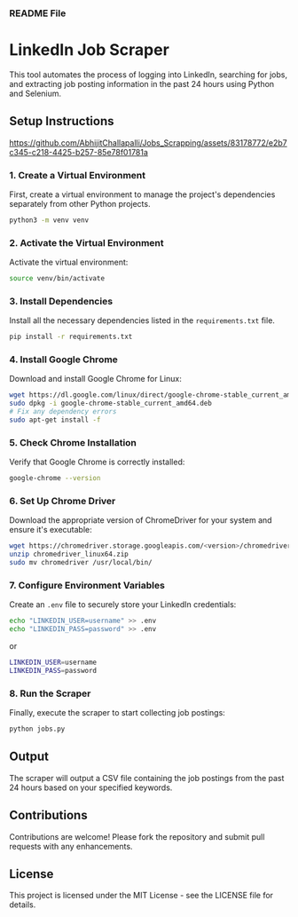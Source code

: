 ### README File

# LinkedIn Job Scraper

This tool automates the process of logging into LinkedIn, searching for jobs, and extracting job posting information in the past 24 hours using Python and Selenium.

## Setup Instructions

https://github.com/AbhijitChallapalli/Jobs_Scrapping/assets/83178772/e2b7c345-c218-4425-b257-85e78f01781a

### 1. Create a Virtual Environment
First, create a virtual environment to manage the project's dependencies separately from other Python projects.
```bash
python3 -m venv venv
```

### 2. Activate the Virtual Environment
Activate the virtual environment:
```bash
source venv/bin/activate
```

### 3. Install Dependencies
Install all the necessary dependencies listed in the `requirements.txt` file.
```bash
pip install -r requirements.txt
```

### 4. Install Google Chrome
Download and install Google Chrome for Linux:
```bash
wget https://dl.google.com/linux/direct/google-chrome-stable_current_amd64.deb
sudo dpkg -i google-chrome-stable_current_amd64.deb
# Fix any dependency errors
sudo apt-get install -f
```

### 5. Check Chrome Installation
Verify that Google Chrome is correctly installed:
```bash
google-chrome --version
```

### 6. Set Up Chrome Driver
Download the appropriate version of ChromeDriver for your system and ensure it's executable:
```bash
wget https://chromedriver.storage.googleapis.com/<version>/chromedriver_linux64.zip
unzip chromedriver_linux64.zip
sudo mv chromedriver /usr/local/bin/
```

### 7. Configure Environment Variables
Create an `.env` file to securely store your LinkedIn credentials:
```bash
echo "LINKEDIN_USER=username" >> .env
echo "LINKEDIN_PASS=password" >> .env
```

or 

```bash
LINKEDIN_USER=username
LINKEDIN_PASS=password
```

### 8. Run the Scraper
Finally, execute the scraper to start collecting job postings:
```bash
python jobs.py
```

## Output
The scraper will output a CSV file containing the job postings from the past 24 hours based on your specified keywords.

## Contributions
Contributions are welcome! Please fork the repository and submit pull requests with any enhancements.

## License
This project is licensed under the MIT License - see the LICENSE file for details.
